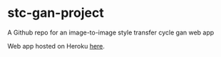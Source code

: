 # stc-gan-project
A Github repo for an image-to-image style transfer cycle gan web app

Web app hosted on Heroku [here](https://styletransfercylegan.herokuapp.com/).
